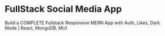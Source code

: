 # FullStack Social Media App

Build a COMPLETE Fullstack Responsive MERN App with Auth, Likes, Dark Mode | React, MongoDB, MUI



